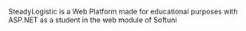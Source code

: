 SteadyLogistic is a Web Platform made for educational purposes with ASP.NET as a student in the web module of Softuni
